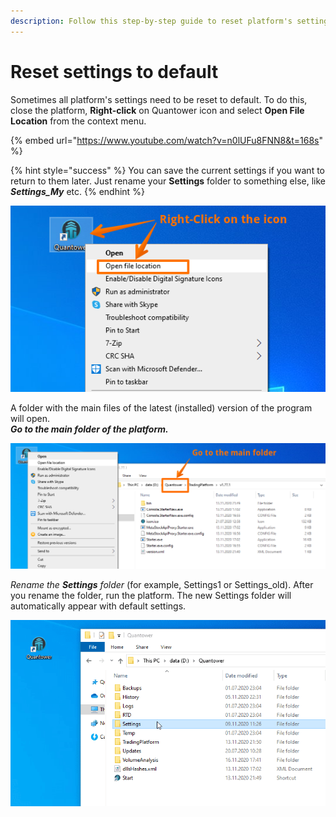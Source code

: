 ```yaml
---
description: Follow this step-by-step guide to reset platform's settings to default
---
```


# Reset settings to default

Sometimes all platform's settings need to be reset to default. To do this, close the platform, **Right-click** on Quantower icon and select **Open File Location** from the context menu.

{% embed url="https://www.youtube.com/watch?v=n0lUFu8FNN8&t=168s" %}

{% hint style="success" %}
You can save the current settings if you want to return to them later. Just rename your **Settings** folder to something else, like _**Settings\_My**_ etc.
{% endhint %}

![](../.gitbook/assets/screenshot_39.png)

A folder with the main files of the latest \(installed\) version of the program will open.   
_**Go to the main folder of the platform.**_

![](../.gitbook/assets/screenshot_40.png)

_Rename the **Settings** folder_ \(for example, Settings1 or Settings\_old\). After you rename the folder, run the platform. The new Settings folder will automatically appear with default settings.

![The new Settings folder will automatically appear with default settings](../.gitbook/assets/settings-folder.gif)

